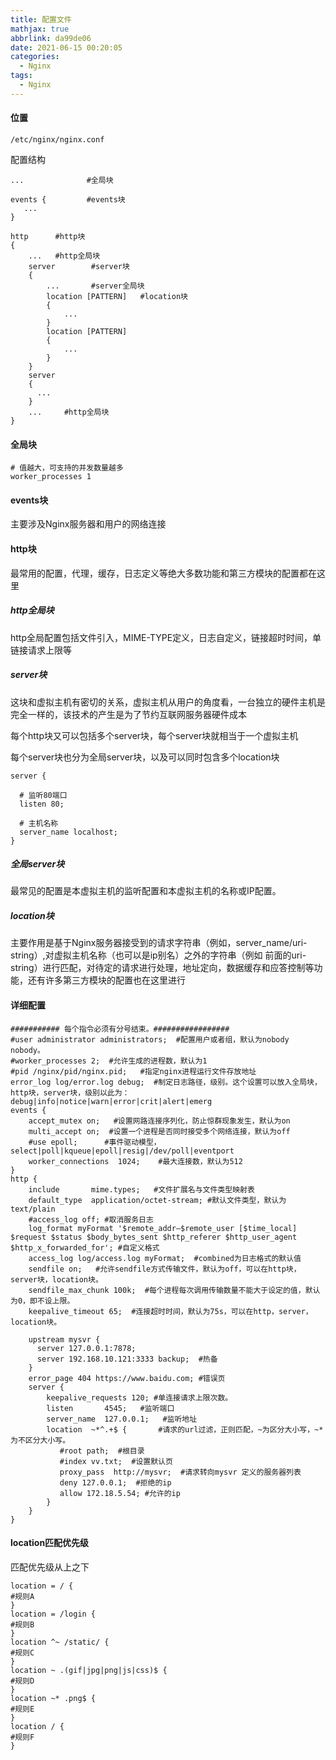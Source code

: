 ```yaml
---
title: 配置文件
mathjax: true
abbrlink: da99de06
date: 2021-06-15 00:20:05
categories:
  - Nginx
tags:
  - Nginx
---
```



#### 位置

```
/etc/nginx/nginx.conf
```

配置结构

```
...              #全局块

events {         #events块
   ...
}

http      #http块
{
    ...   #http全局块
    server        #server块
    { 
        ...       #server全局块
        location [PATTERN]   #location块
        {
            ...
        }
        location [PATTERN] 
        {
            ...
        }
    }
    server
    {
      ...
    }
    ...     #http全局块
}
```

#### 全局块

```
# 值越大，可支持的并发数量越多
worker_processes 1 
```

#### events块

主要涉及Nginx服务器和用户的网络连接



#### http块

最常用的配置，代理，缓存，日志定义等绝大多数功能和第三方模块的配置都在这里

##### http全局块

http全局配置包括文件引入，MIME-TYPE定义，日志自定义，链接超时时间，单链接请求上限等

##### server块

这块和虚拟主机有密切的关系，虚拟主机从用户的角度看，一台独立的硬件主机是完全一样的，该技术的产生是为了节约互联网服务器硬件成本

每个http块又可以包括多个server块，每个server块就相当于一个虚拟主机

每个server块也分为全局server块，以及可以同时包含多个location块

```
server {

  # 监听80端口
  listen 80; 

  # 主机名称
  server_name localhost;
}
```

##### 全局server块

最常见的配置是本虚拟主机的监听配置和本虚拟主机的名称或IP配置。

##### location块

主要作用是基于Nginx服务器接受到的请求字符串（例如，server_name/uri-string）,对虚拟主机名称（也可以是ip别名）之外的字符串（例如 前面的uri-string）进行匹配，对待定的请求进行处理，地址定向，数据缓存和应答控制等功能，还有许多第三方模块的配置也在这里进行



#### 详细配置

```
########### 每个指令必须有分号结束。#################
#user administrator administrators;  #配置用户或者组，默认为nobody nobody。
#worker_processes 2;  #允许生成的进程数，默认为1
#pid /nginx/pid/nginx.pid;   #指定nginx进程运行文件存放地址
error_log log/error.log debug;  #制定日志路径，级别。这个设置可以放入全局块，http块，server块，级别以此为：debug|info|notice|warn|error|crit|alert|emerg
events {
    accept_mutex on;   #设置网路连接序列化，防止惊群现象发生，默认为on
    multi_accept on;  #设置一个进程是否同时接受多个网络连接，默认为off
    #use epoll;      #事件驱动模型，select|poll|kqueue|epoll|resig|/dev/poll|eventport
    worker_connections  1024;    #最大连接数，默认为512
}
http {
    include       mime.types;   #文件扩展名与文件类型映射表
    default_type  application/octet-stream; #默认文件类型，默认为text/plain
    #access_log off; #取消服务日志    
    log_format myFormat '$remote_addr–$remote_user [$time_local] $request $status $body_bytes_sent $http_referer $http_user_agent $http_x_forwarded_for'; #自定义格式
    access_log log/access.log myFormat;  #combined为日志格式的默认值
    sendfile on;   #允许sendfile方式传输文件，默认为off，可以在http块，server块，location块。
    sendfile_max_chunk 100k;  #每个进程每次调用传输数量不能大于设定的值，默认为0，即不设上限。
    keepalive_timeout 65;  #连接超时时间，默认为75s，可以在http，server，location块。

    upstream mysvr {   
      server 127.0.0.1:7878;
      server 192.168.10.121:3333 backup;  #热备
    }
    error_page 404 https://www.baidu.com; #错误页
    server {
        keepalive_requests 120; #单连接请求上限次数。
        listen       4545;   #监听端口
        server_name  127.0.0.1;   #监听地址       
        location  ~*^.+$ {       #请求的url过滤，正则匹配，~为区分大小写，~*为不区分大小写。
           #root path;  #根目录
           #index vv.txt;  #设置默认页
           proxy_pass  http://mysvr;  #请求转向mysvr 定义的服务器列表
           deny 127.0.0.1;  #拒绝的ip
           allow 172.18.5.54; #允许的ip           
        } 
    }
}
```

#### location匹配优先级

匹配优先级从上之下

```
location = / {
#规则A
}
location = /login {
#规则B
}
location ^~ /static/ {
#规则C
}
location ~ .(gif|jpg|png|js|css)$ {
#规则D
}
location ~* .png$ {
#规则E
}
location / {
#规则F
}
```